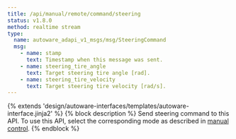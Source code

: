 ```yaml
---
title: /api/manual/remote/command/steering
status: v1.8.0
method: realtime stream
type:
  name: autoware_adapi_v1_msgs/msg/SteeringCommand
  msg:
    - name: stamp
      text: Timestamp when this message was sent.
    - name: steering_tire_angle
      text: Target steering tire angle [rad].
    - name: steering_tire_velocity
      text: Target steering tire velocity [rad/s].
---
```


{% extends 'design/autoware-interfaces/templates/autoware-interface.jinja2' %}
{% block description %}
Send steering command to this API.
To use this API, select the corresponding mode as described in [manual control](../../../../../features/manual-control.md).
{% endblock %}

